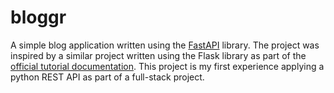 # bloggr

A simple blog application written using the [FastAPI](https://fastapi.tiangolo.com/) library. The project was inspired by a similar project written using the Flask library as part of the [official tutorial documentation](https://flask.palletsprojects.com/en/2.0.x/tutorial/). This project is my first experience applying a python REST API as part of a full-stack project. 

